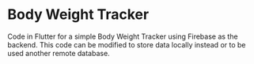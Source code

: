 # Body Weight Tracker

Code in Flutter for a simple Body Weight Tracker using Firebase as the backend. This code can be modified to store data locally instead or to be used another remote database. 
